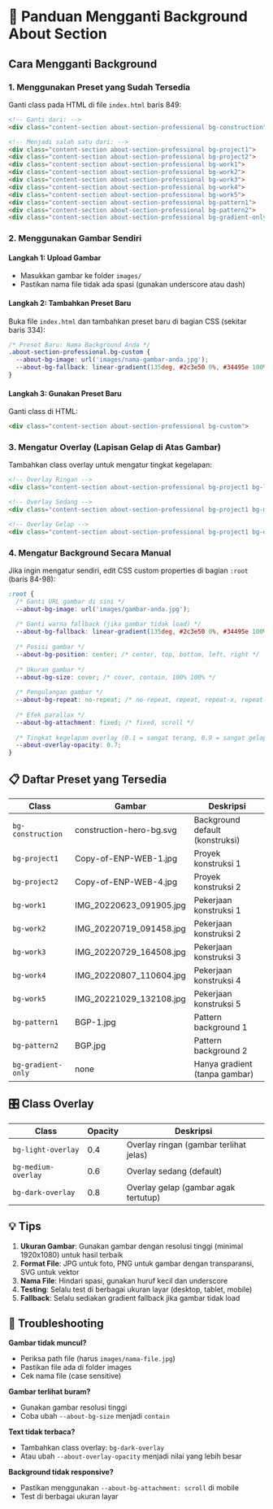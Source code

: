 # 🎨 Panduan Mengganti Background About Section

## Cara Mengganti Background

### 1. **Menggunakan Preset yang Sudah Tersedia**

Ganti class pada HTML di file `index.html` baris 849:

```html
<!-- Ganti dari: -->
<div class="content-section about-section-professional bg-construction">

<!-- Menjadi salah satu dari: -->
<div class="content-section about-section-professional bg-project1">
<div class="content-section about-section-professional bg-project2">
<div class="content-section about-section-professional bg-work1">
<div class="content-section about-section-professional bg-work2">
<div class="content-section about-section-professional bg-work3">
<div class="content-section about-section-professional bg-work4">
<div class="content-section about-section-professional bg-work5">
<div class="content-section about-section-professional bg-pattern1">
<div class="content-section about-section-professional bg-pattern2">
<div class="content-section about-section-professional bg-gradient-only">
```

### 2. **Menggunakan Gambar Sendiri**

#### Langkah 1: Upload Gambar
- Masukkan gambar ke folder `images/`
- Pastikan nama file tidak ada spasi (gunakan underscore atau dash)

#### Langkah 2: Tambahkan Preset Baru
Buka file `index.html` dan tambahkan preset baru di bagian CSS (sekitar baris 334):

```css
/* Preset Baru: Nama Background Anda */
.about-section-professional.bg-custom {
  --about-bg-image: url('images/nama-gambar-anda.jpg');
  --about-bg-fallback: linear-gradient(135deg, #2c3e50 0%, #34495e 100%);
}
```

#### Langkah 3: Gunakan Preset Baru
Ganti class di HTML:
```html
<div class="content-section about-section-professional bg-custom">
```

### 3. **Mengatur Overlay (Lapisan Gelap di Atas Gambar)**

Tambahkan class overlay untuk mengatur tingkat kegelapan:

```html
<!-- Overlay Ringan -->
<div class="content-section about-section-professional bg-project1 bg-light-overlay">

<!-- Overlay Sedang -->
<div class="content-section about-section-professional bg-project1 bg-medium-overlay">

<!-- Overlay Gelap -->
<div class="content-section about-section-professional bg-project1 bg-dark-overlay">
```

### 4. **Mengatur Background Secara Manual**

Jika ingin mengatur sendiri, edit CSS custom properties di bagian `:root` (baris 84-98):

```css
:root {
  /* Ganti URL gambar di sini */
  --about-bg-image: url('images/gambar-anda.jpg');
  
  /* Ganti warna fallback (jika gambar tidak load) */
  --about-bg-fallback: linear-gradient(135deg, #2c3e50 0%, #34495e 100%);
  
  /* Posisi gambar */
  --about-bg-position: center; /* center, top, bottom, left, right */
  
  /* Ukuran gambar */
  --about-bg-size: cover; /* cover, contain, 100% 100% */
  
  /* Pengulangan gambar */
  --about-bg-repeat: no-repeat; /* no-repeat, repeat, repeat-x, repeat-y */
  
  /* Efek parallax */
  --about-bg-attachment: fixed; /* fixed, scroll */
  
  /* Tingkat kegelapan overlay (0.1 = sangat terang, 0.9 = sangat gelap) */
  --about-overlay-opacity: 0.7;
}
```

## 📋 Daftar Preset yang Tersedia

| Class | Gambar | Deskripsi |
|-------|--------|-----------|
| `bg-construction` | construction-hero-bg.svg | Background default (konstruksi) |
| `bg-project1` | Copy-of-ENP-WEB-1.jpg | Proyek konstruksi 1 |
| `bg-project2` | Copy-of-ENP-WEB-4.jpg | Proyek konstruksi 2 |
| `bg-work1` | IMG_20220623_091905.jpg | Pekerjaan konstruksi 1 |
| `bg-work2` | IMG_20220719_091458.jpg | Pekerjaan konstruksi 2 |
| `bg-work3` | IMG_20220729_164508.jpg | Pekerjaan konstruksi 3 |
| `bg-work4` | IMG_20220807_110604.jpg | Pekerjaan konstruksi 4 |
| `bg-work5` | IMG_20221029_132108.jpg | Pekerjaan konstruksi 5 |
| `bg-pattern1` | BGP-1.jpg | Pattern background 1 |
| `bg-pattern2` | BGP.jpg | Pattern background 2 |
| `bg-gradient-only` | none | Hanya gradient (tanpa gambar) |

## 🎛️ Class Overlay

| Class | Opacity | Deskripsi |
|-------|---------|-----------|
| `bg-light-overlay` | 0.4 | Overlay ringan (gambar terlihat jelas) |
| `bg-medium-overlay` | 0.6 | Overlay sedang (default) |
| `bg-dark-overlay` | 0.8 | Overlay gelap (gambar agak tertutup) |

## 💡 Tips

1. **Ukuran Gambar**: Gunakan gambar dengan resolusi tinggi (minimal 1920x1080) untuk hasil terbaik
2. **Format File**: JPG untuk foto, PNG untuk gambar dengan transparansi, SVG untuk vektor
3. **Nama File**: Hindari spasi, gunakan huruf kecil dan underscore
4. **Testing**: Selalu test di berbagai ukuran layar (desktop, tablet, mobile)
5. **Fallback**: Selalu sediakan gradient fallback jika gambar tidak load

## 🔧 Troubleshooting

**Gambar tidak muncul?**
- Periksa path file (harus `images/nama-file.jpg`)
- Pastikan file ada di folder images
- Cek nama file (case sensitive)

**Gambar terlihat buram?**
- Gunakan gambar resolusi tinggi
- Coba ubah `--about-bg-size` menjadi `contain`

**Text tidak terbaca?**
- Tambahkan class overlay: `bg-dark-overlay`
- Atau ubah `--about-overlay-opacity` menjadi nilai yang lebih besar

**Background tidak responsive?**
- Pastikan menggunakan `--about-bg-attachment: scroll` di mobile
- Test di berbagai ukuran layar